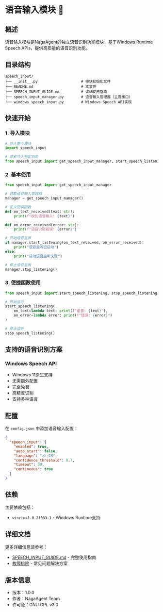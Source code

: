 # 语音输入模块 🎤

## 概述

语音输入模块是NagaAgent的独立语音识别功能模块，基于Windows Runtime Speech APIs，提供高质量的语音识别功能。

## 目录结构

```
speech_input/
├── __init__.py                    # 模块初始化文件
├── README.md                      # 本文件
├── SPEECH_INPUT_GUIDE.md          # 详细使用指南
├── speech_input_manager.py        # 语音输入管理器（主要接口）
└── windows_speech_input.py        # Windows Speech API实现
```

## 快速开始

### 1. 导入模块

```python
# 导入整个模块
import speech_input

# 或者导入特定功能
from speech_input import get_speech_input_manager, start_speech_listening
```

### 2. 基本使用

```python
from speech_input import get_speech_input_manager

# 获取语音输入管理器
manager = get_speech_input_manager()

# 定义回调函数
def on_text_received(text: str):
    print(f"收到语音输入: {text}")

def on_error_received(error: str):
    print(f"语音识别错误: {error}")

# 开始语音监听
if manager.start_listening(on_text_received, on_error_received):
    print("语音监听已启动")
else:
    print("启动语音监听失败")

# 停止语音监听
manager.stop_listening()
```

### 3. 便捷函数使用

```python
from speech_input import start_speech_listening, stop_speech_listening

# 开始监听
start_speech_listening(
    on_text=lambda text: print(f"语音: {text}"),
    on_error=lambda error: print(f"错误: {error}")
)

# 停止监听
stop_speech_listening()
```

## 支持的语音识别方案

### Windows Speech API
- Windows 11原生支持
- 无需额外配置
- 完全免费
- 高精度识别
- 支持多种语言

## 配置

在 `config.json` 中添加语音输入配置：

```json
{
  "speech_input": {
    "enabled": true,
    "auto_start": false,
    "language": "zh-CN",
    "confidence_threshold": 0.7,
    "timeout": 30,
    "continuous": true
  }
}
```

## 依赖

主要依赖包括：
- `winrt>=1.0.21033.1` - Windows Runtime支持

## 详细文档

更多详细信息请参考：
- [SPEECH_INPUT_GUIDE.md](SPEECH_INPUT_GUIDE.md) - 完整使用指南
- [故障排除](SPEECH_INPUT_GUIDE.md#故障排除) - 常见问题解决方案

## 版本信息

- 版本：1.0.0
- 作者：NagaAgent Team
- 许可证：GNU GPL v3.0
